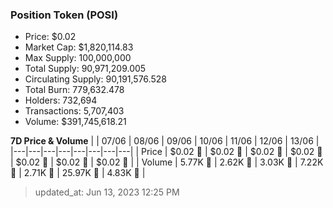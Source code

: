 
  ### Position Token (POSI)
  - Price: $0.02
  - Market Cap: $1,820,114.83
  - Max Supply: 100,000,000
  - Total Supply: 90,971,209.005
  - Circulating Supply: 90,191,576.528
  - Total Burn: 779,632.478
  - Holders: 732,694
  - Transactions: 5,707,403
  - Volume: $391,745,618.21

  **7D Price & Volume**
  | | 07&#x2F;06 | 08&#x2F;06 | 09&#x2F;06 | 10&#x2F;06 | 11&#x2F;06 | 12&#x2F;06 | 13&#x2F;06 |
  |---|---|---|---|---|---|---|---|
  | Price | $0.02 🔻 | $0.02 🔻 | $0.02 🔻 | $0.02 🔻 | $0.02 🔻 | $0.02 🔻 | $0.02 🚀 |
  | Volume | 5.77K 🔻 | 2.62K 🔻 | 3.03K 🚀 | 7.22K 🚀 | 2.71K 🔻 | 25.97K 🚀 | 4.83K 🔻 |

  > updated_at: Jun 13, 2023 12:25 PM
